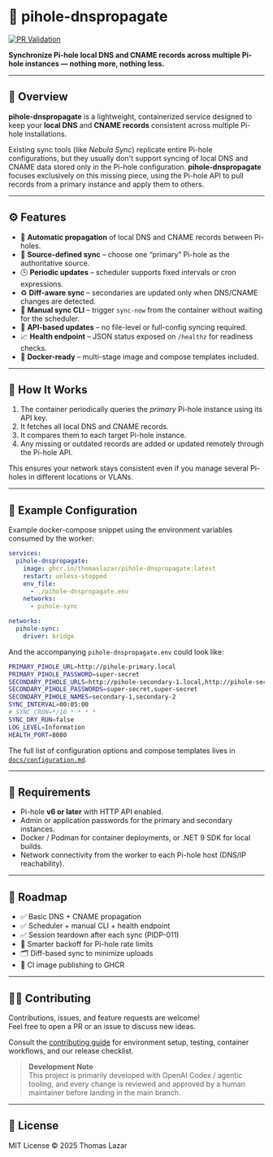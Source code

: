 # 🧩 pihole-dnspropagate
[![PR Validation](https://github.com/thomaslazar/pihole-dnspropagate/actions/workflows/pr-validation.yml/badge.svg)](https://github.com/thomaslazar/pihole-dnspropagate/actions/workflows/pr-validation.yml)

**Synchronize Pi-hole local DNS and CNAME records across multiple Pi-hole instances — nothing more, nothing less.**

---

## 🧠 Overview
**pihole-dnspropagate** is a lightweight, containerized service designed to keep your **local DNS** and **CNAME records** consistent across multiple Pi-hole installations.  

Existing sync tools (like *Nebula Sync*) replicate entire Pi-hole configurations, but they usually don't support syncing of local DNS and CNAME data stored only in the Pi-hole configuration. **pihole-dnspropagate** focuses exclusively on this missing piece, using the Pi-hole API to pull records from a primary instance and apply them to others.

---

## ⚙️ Features
- 🔄 **Automatic propagation** of local DNS and CNAME records between Pi-holes.  
- 🧭 **Source-defined sync** – choose one “primary” Pi-hole as the authoritative source.  
- 🕒 **Periodic updates** – scheduler supports fixed intervals or cron expressions.  
- ♻️ **Diff-aware sync** – secondaries are updated only when DNS/CNAME changes are detected.  
- 🔧 **Manual sync CLI** – trigger `sync-now` from the container without waiting for the scheduler.  
- 🧰 **API-based updates** – no file-level or full-config syncing required.  
- 📈 **Health endpoint** – JSON status exposed on `/healthz` for readiness checks.  
- 🐳 **Docker-ready** – multi-stage image and compose templates included.  

---

## 🚀 How It Works
1. The container periodically queries the *primary* Pi-hole instance using its API key.  
2. It fetches all local DNS and CNAME records.  
3. It compares them to each target Pi-hole instance.  
4. Any missing or outdated records are added or updated remotely through the Pi-hole API.  

This ensures your network stays consistent even if you manage several Pi-holes in different locations or VLANs.

---

## 🧩 Example Configuration
Example docker-compose snippet using the environment variables consumed by the worker:

```yaml
services:
  pihole-dnspropagate:
    image: ghcr.io/thomaslazar/pihole-dnspropagate:latest
    restart: unless-stopped
    env_file:
      - ./pihole-dnspropagate.env
    networks:
      - pihole-sync

networks:
  pihole-sync:
    driver: bridge
```

And the accompanying `pihole-dnspropagate.env` could look like:

```bash
PRIMARY_PIHOLE_URL=http://pihole-primary.local
PRIMARY_PIHOLE_PASSWORD=super-secret
SECONDARY_PIHOLE_URLS=http://pihole-secondary-1.local,http://pihole-secondary-2.local
SECONDARY_PIHOLE_PASSWORDS=super-secret,super-secret
SECONDARY_PIHOLE_NAMES=secondary-1,secondary-2
SYNC_INTERVAL=00:05:00
# SYNC_CRON=*/10 * * * *
SYNC_DRY_RUN=false
LOG_LEVEL=Information
HEALTH_PORT=8080
```

The full list of configuration options and compose templates lives in [`docs/configuration.md`](docs/configuration.md).

---

## 🧰 Requirements
- Pi-hole **v6 or later** with HTTP API enabled.  
- Admin or application passwords for the primary and secondary instances.  
- Docker / Podman for container deployments, or .NET 9 SDK for local builds.  
- Network connectivity from the worker to each Pi-hole host (DNS/IP reachability).  

---

## 🧱 Roadmap
- ✅ Basic DNS + CNAME propagation  
- ✅ Scheduler + manual CLI + health endpoint  
- ✅ Session teardown after each sync (PIDP-011)  
- 🔄 Smarter backoff for Pi-hole rate limits  
- 🗂️ Diff-based sync to minimize uploads  
- 🚀 CI image publishing to GHCR  

---

## 🧑‍💻 Contributing
Contributions, issues, and feature requests are welcome!  
Feel free to open a PR or an issue to discuss new ideas.

Consult the [contributing guide](docs/contributing.md) for environment setup, testing, container workflows, and our release checklist.

> **Development Note**  
> This project is primarily developed with OpenAI Codex / agentic tooling, and every change is reviewed and approved by a human maintainer before landing in the main branch.

---

## 📜 License
MIT License © 2025 Thomas Lazar
